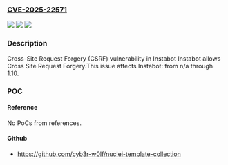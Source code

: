 ### [CVE-2025-22571](https://cve.mitre.org/cgi-bin/cvename.cgi?name=CVE-2025-22571)
![](https://img.shields.io/static/v1?label=Product&message=Instabot&color=blue)
![](https://img.shields.io/static/v1?label=Version&message=n%2Fa%3C%3D%201.10%20&color=brighgreen)
![](https://img.shields.io/static/v1?label=Vulnerability&message=CWE-352%20Cross-Site%20Request%20Forgery%20(CSRF)&color=brighgreen)

### Description

Cross-Site Request Forgery (CSRF) vulnerability in Instabot Instabot allows Cross Site Request Forgery.This issue affects Instabot: from n/a through 1.10.

### POC

#### Reference
No PoCs from references.

#### Github
- https://github.com/cyb3r-w0lf/nuclei-template-collection

